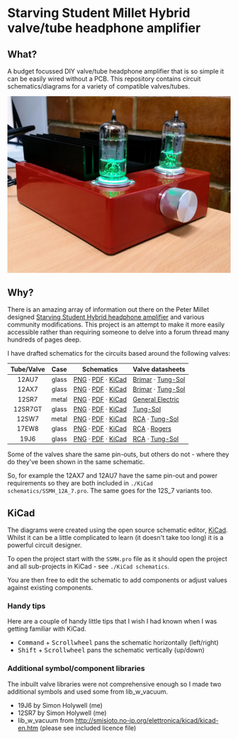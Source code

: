 # Starving Student Millet Hybrid valve/tube headphone amplifier

## What?

A budget focussed DIY valve/tube headphone amplifier that is so simple it can be easily wired without a PCB.
This repository contains circuit schematics/diagrams for a variety of compatible valves/tubes.

![My SSMH](./simon_holywell.jpg)

## Why?

There is an amazing array of information out there on the Peter Millet designed [Starving Student Hybrid headphone amplifier][pm-ssmh] and various community modifications.
This project is an attempt to make it more easily accessible rather than requiring someone to delve into a forum thread many hundreds of pages deep.

I have drafted schematics for the circuits based around the following valves:

| Tube/Valve |  Case | Schematics                                                                                                                                   | Valve datasheets                                                                                  |
|:----------:|:-----:|----------------------------------------------------------------------------------------------------------------------------------------------|---------------------------------------------------------------------------------------------------|
| 12AU7      | glass | [PNG](./Exported%20schematics/SSMH_12A_7.png) · [PDF](./Exported%20schematics/SSMH_12A_7.pdf) · [KiCad](./KiCad%20schematics/SSMH_12A_7.pro) | [Brimar](./Datasheets/12AU7%20-%20Brimar.pdf) · [Tung-Sol](./Datasheets/12AU7%20-%20Tung-Sol.pdf) |
| 12AX7      | glass | [PNG](./Exported%20schematics/SSMH_12A_7.png) · [PDF](./Exported%20schematics/SSMH_12A_7.pdf) · [KiCad](./KiCad%20schematics/SSMH_12A_7.pro) | [Brimar](./Datasheets/12AX7%20-%20Brimar.pdf) · [Tung-Sol](./Datasheets/12AX7%20-%20Tung-Sol.pdf) |
| 12SR7      | metal | [PNG](./Exported%20schematics/SSMH_12S_7.png) · [PDF](./Exported%20schematics/SSMH_12S_7.pdf) · [KiCad](./KiCad%20schematics/SSMH_12S_7.pro) | [General Electric](./Datasheets/12SR7%20-%20General%20Electric.pdf)                               |
| 12SR7GT    | glass | [PNG](./Exported%20schematics/SSMH_12S_7.png) · [PDF](./Exported%20schematics/SSMH_12S_7.pdf) · [KiCad](./KiCad%20schematics/SSMH_12S_7.pro) | [Tung-Sol](./Datasheets/12SR7GT%20-%20Tung-Sol.pdf)                                               |
| 12SW7      | metal | [PNG](./Exported%20schematics/SSMH_12S_7.png) · [PDF](./Exported%20schematics/SSMH_12S_7.pdf) · [KiCad](./KiCad%20schematics/SSMH_12S_7.pro) | [RCA](./Datasheets/12SW7%20-%20RCA.pdf) · [Tung-Sol](./Datasheets/12SW7%20-%20Tung-Sol.pdf)       |
| 17EW8      | glass | [PNG](./Exported%20schematics/SSMH_17EW8.png) · [PDF](./Exported%20schematics/SSMH_17EW8.pdf) · [KiCad](./KiCad%20schematics/SSMH_17EW8.pro) | [RCA](./Datasheets/17EW8%20-%20RCA.pdf) · [Rogers](./Datasheets/17EW8%20-%20Rogers.pdf)           |
| 19J6       | glass | [PNG](./Exported%20schematics/SSMH_19J6.png) · [PDF](./Exported%20schematics/SSMH_19J6.pdf) · [KiCad](./KiCad%20schematics/SSMH_19J6.pro)    | [RCA](./Datasheets/19J6%20-%20RCA.pdf) · [Tung-Sol](./Datasheets/19J6%20-%20Tung-Sol.pdf)         |

Some of the valves share the same pin-outs, but others do not - where they do they've been shown in the same schematic.

So, for example the 12AX7 and 12AU7 have the same pin-out and power requirements so they are both included in `./KiCad schematics/SSMH_12A_7.pro`.
The same goes for the 12S_7 variants too.

[pm-ssmh]: http://pmillett.com/starving.htm

## KiCad

The diagrams were created using the open source schematic editor, [KiCad][kicad].
Whilst it can be a little complicated to learn (it doesn't take too long) it is a powerful circuit designer.

To open the project start with the `SSMH.pro` file as it should open the project and all sub-projects in KiCad - see `./KiCad schematics`.

You are then free to edit the schematic to add components or adjust values against existing components.

[kicad]: https://kicad-pcb.org/

### Handy tips

Here are a couple of handy little tips that I wish I had known when I was getting familiar with KiCad.

* <kbd>Command</kbd> + <kbd>Scrollwheel</kbd> pans the schematic horizontally (left/right)
* <kbd>Shift</kbd> + <kbd>Scrollwheel</kbd> pans the schematic vertically (up/down)

### Additional symbol/component libraries

The inbuilt valve libraries were not comprehensive enough so I made two additional symbols and used some from lib_w_vacuum.

* 19J6 by Simon Holywell (me)
* 12SR7 by Simon Holywell (me)
* lib_w_vacuum from http://smisioto.no-ip.org/elettronica/kicad/kicad-en.htm (please see included licence file)